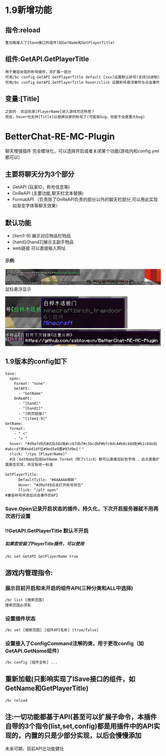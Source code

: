 # 1.9新增功能
## 指令:reload
    重加载接入了ISave接口的组件(如GetName和GetPlayerTitle)
## 组件:GetAPI.GetPlayerTitle
    用于兼容米饭的称号插件，并扩展一部分
    可用/bc config GetAPI.GetPlayerTitle default [xxx]设置默认称号(支持16进制)
    可用/bc config GetAPI.GetPlayerTitle hover/click 设置称号悬浮事件与点击事件
## 变量:[Title]
    之前的  欢迎玩家[PlayerName]进入游戏可还熟悉？
    现在，hover也支持[Title]以替换玩家的称号了(可能有bug，但是不会是重大bug)

# BetterChat-RE-MC-Plugin
聊天增强插件 完全模块化，可以选择开启或者关闭某个功能(游戏内和config.yml都可以)

## 主要将聊天分为3个部分 
- GetAPI (玩家ID，称号信息等)
- OnReAPI (主要功能,聊天栏文本替换)
- FormatAPI （负责除了OnReAPI负责的部分以外的聊天栏部分,可以用此实现如渐变字体等聊天效果）

## 默认功能
- [item1-9] 展示对应物品栏物品
- [hand]/[hand2]展示主副手物品
- web链接 可以直接输入网址

#### 示例:
![示例](test.png)
鼠标悬浮显示

![悬浮](item.png)
![a](e97ad551-42af-492d-86c6-7fb816002149.png)

## 1.9版本的config如下

    Save:
      open:
        Format: "none"
        GetAPI:
          - "GetName"
        OnReAPI:
          - "[hand]"
          - "[hand2]"
          - "[网页链接]"
          - "[item1-9]"
    GetName:
      format:
        - " <"
        - "> "
      hover: "#d9afd9点#d2b3da我#ccb7dbT#c5bcdbP#bfc0dcA#b8c4dd到#b1c8de玩#abccdf家#a4d1df位#9ed5e0置#97d9e1！"
      click: "/tpa [PlayerName]"
      #注：GetName包括GetName.format（除了click）都可以直接加彩色字体 ，这点是看扩展是否实现，并没有统一标准

    GetPlayerTitle:
          DefaultTitle: "#AAAAAA萌新"
          Hover: "#d9afd9点击打开称号背包"
          Click: "/plt open"
    #兼容称号并添加点击事件的API
### Save.Open记录开启状态的插件，持久化，下次开启服务器就不用再次进行设置
### !!GetAPI.GetPlayerTitle 默认不开启
##### 如果您安装了PlayerTitle插件，可以使用 

    /bc set GetAPI GetPlayerName true
## 游戏内管理指令:
### 展示目前开启和未开启的组件API(三种分类和ALL中选择)

    /bc list [搜索范围] 
    搜索范围必须有
### 设置插件状态

    /bc set [搜索范围] [组件API名称] [true/false]
### 设置接入了ConfigCommand注解的类，用于更改config（如GetAPI.GetName组件）

    /bc config [组件全称] ... 

## 重新加载(只影响实现了ISave接口的组件，如GetName和GetPlayerTitle)

    /bc reload

## 注:一切功能都基于API(甚至可以扩展子命令，本插件自带的3个指令(list,set,config)都是用插件中的API实现的，内置的只是少部分实现，以后会慢慢添加
未来可期，目前API比功能健壮
